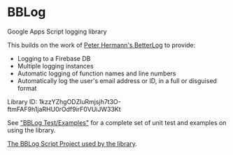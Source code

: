 # BBLog

Google Apps Script logging library

This builds on the work of [Peter Hermann's BetterLog](https://github.com/peterherrmann/BetterLog) to provide:

- Logging to a Firebase DB
- Multiple logging instances
- Automatic logging of function names and line numbers
- Automatically log the user's email address or ID, in a full or disguised format

Library ID: 1kzzYZhgODZluRmjsjh7t3O-ftmFAF9h1jaRHU0rOdf9irF0VUiJW33Kt

See ["BBLog Test/Examples"](https://github.com/andrewroberts/BBLog---Tests-Examples) for a complete set of unit test and examples on using the library.

[The BBLog Script Project used by the library](https://script.google.com/d/1kzzYZhgODZluRmjsjh7t3O-ftmFAF9h1jaRHU0rOdf9irF0VUiJW33Kt/edit).
